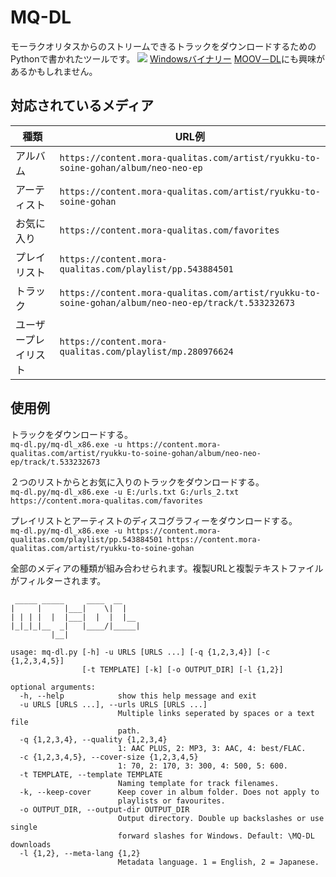 # MQ-DL
モーラクオリタスからのストリームできるトラックをダウンロードするためのPythonで書かれたツールです。
![](https://i.imgur.com/iCrOETB.png)
[Windowsバイナリー](https://github.com/Sorrow446/MQ-DL/releases)
[MOOV－DL](https://github.com/Sorrow446/MOOV-DL)にも興味があるかもしれません。

## 対応されているメディア
|種類|URL例|
| --- | --- |
|アルバム|`https://content.mora-qualitas.com/artist/ryukku-to-soine-gohan/album/neo-neo-ep`
|アーティスト|`https://content.mora-qualitas.com/artist/ryukku-to-soine-gohan`
|お気に入り|`https://content.mora-qualitas.com/favorites`
|プレイリスト|`https://content.mora-qualitas.com/playlist/pp.543884501`
|トラック|`https://content.mora-qualitas.com/artist/ryukku-to-soine-gohan/album/neo-neo-ep/track/t.533232673`
|ユーザープレイリスト|`https://content.mora-qualitas.com/playlist/mp.280976624`

## 使用例
トラックをダウンロードする。    
`mq-dl.py/mq-dl_x86.exe -u https://content.mora-qualitas.com/artist/ryukku-to-soine-gohan/album/neo-neo-ep/track/t.533232673`

２つのリストからとお気に入りのトラックをダウンロードする。    
`mq-dl.py/mq-dl_x86.exe -u E:/urls.txt G:/urls_2.txt https://content.mora-qualitas.com/favorites`

プレイリストとアーティストのディスコグラフィーをダウンロードする。    
`mq-dl.py/mq-dl_x86.exe -u https://content.mora-qualitas.com/playlist/pp.543884501 https://content.mora-qualitas.com/artist/ryukku-to-soine-gohan`

全部のメディアの種類が組み合わせられます。複製URLと複製テキストファイルがフィルターされます。

```
 _____ _____     ____  __
|     |     |___|    \|  |
| | | |  |  |___|  |  |  |__
|_|_|_|__  _|   |____/|_____|
         |__|

usage: mq-dl.py [-h] -u URLS [URLS ...] [-q {1,2,3,4}] [-c {1,2,3,4,5}]
                [-t TEMPLATE] [-k] [-o OUTPUT_DIR] [-l {1,2}]

optional arguments:
  -h, --help            show this help message and exit
  -u URLS [URLS ...], --urls URLS [URLS ...]
                        Multiple links seperated by spaces or a text file
                        path.
  -q {1,2,3,4}, --quality {1,2,3,4}
                        1: AAC PLUS, 2: MP3, 3: AAC, 4: best/FLAC.
  -c {1,2,3,4,5}, --cover-size {1,2,3,4,5}
                        1: 70, 2: 170, 3: 300, 4: 500, 5: 600.
  -t TEMPLATE, --template TEMPLATE
                        Naming template for track filenames.
  -k, --keep-cover      Keep cover in album folder. Does not apply to
                        playlists or favourites.
  -o OUTPUT_DIR, --output-dir OUTPUT_DIR
                        Output directory. Double up backslashes or use single
                        forward slashes for Windows. Default: \MQ-DL downloads
  -l {1,2}, --meta-lang {1,2}
                        Metadata language. 1 = English, 2 = Japanese.
```
